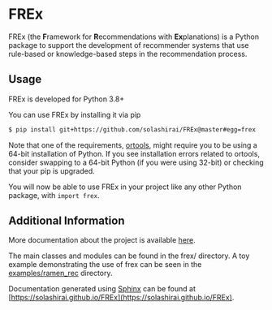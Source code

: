 # FREx
FREx (the **F**ramework for **R**ecommendations with **Ex**planations) is a Python package to support the development of recommender systems that use rule-based or knowledge-based steps in the recommendation process. 

## Usage

FREx is developed for Python 3.8+

You can use FREx by installing it via pip
```bash
$ pip install git+https://github.com/solashirai/FREx@master#egg=frex
```
Note that one of the requirements, [ortools](https://pypi.org/project/ortools/), might require you to be using a 64-bit installation of Python. If you see installation errors related to ortools, consider swapping to a 64-bit Python (if you were using 32-bit) or checking that your pip is upgraded.

You will now be able to use FREx in your project like any other Python package, with `import frex`.

## Additional Information

More documentation about the project is available [here](https://tetherless-world.github.io/FREx/).

The main classes and modules can be found in the frex/ directory. A toy example demonstrating the use of frex can be seen in the [examples/ramen_rec](https://github.com/solashirai/ExplainableRecommenderFramework/tree/master/examples/ramen_rec) directory.

Documentation generated using [Sphinx](https://www.sphinx-doc.org/en/master/) can be found at [https://solashirai.github.io/FREx](https://solashirai.github.io/FREx).

<!--
For updating or re-generating Sphinx documentation:
1. Go into the docs/ folder
2. run sphinx-apidoc -o source ../frex to generate .rst files. use -f option to force if needed,
but careful if you've made any manual changes to the rst files
3. run make html source build
-->